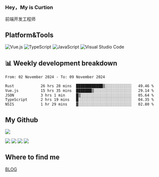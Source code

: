 ### Hey，My is Curtion
前端开发工程师
## Platform&Tools

![Vue.js](https://img.shields.io/badge/-Vue.js-4FC08D?style=flat-square&logo=Vue.js&logoColor=white)
![TypeScript](https://img.shields.io/badge/-TypeScript-007ACC?style=flat-square&logo=typescript&logoColor=white)
![JavaScript](https://img.shields.io/badge/-JavaScript-F7DF1E?style=flat-square&logo=javascript&logoColor=black)
![Visual Studio Code](https://img.shields.io/badge/-VSCode-007ACC?style=flat-square&logo=Visual-Studio-Code&logoColor=white)

## 📊 Weekly development breakdown

<!--START_SECTION:waka-->

```txt
From: 02 November 2024 - To: 09 November 2024

Rust            26 hrs 28 mins  ████████████▒░░░░░░░░░░░░   49.46 %
Vue.js          15 hrs 35 mins  ███████▒░░░░░░░░░░░░░░░░░   29.14 %
JSON            3 hrs 1 min     █▒░░░░░░░░░░░░░░░░░░░░░░░   05.64 %
TypeScript      2 hrs 19 mins   █░░░░░░░░░░░░░░░░░░░░░░░░   04.35 %
NSIS            1 hr 29 mins    ▓░░░░░░░░░░░░░░░░░░░░░░░░   02.80 %
```

<!--END_SECTION:waka-->

## My Github

![](http://github-profile-summary-cards.vercel.app/api/cards/profile-details?username=curtion&theme=nord_bright)

![](http://github-profile-summary-cards.vercel.app/api/cards/stats?username=curtion&theme=nord_bright)
![](http://github-profile-summary-cards.vercel.app/api/cards/productive-time?username=curtion&theme=nord_bright&utcOffset=8)
![](http://github-profile-summary-cards.vercel.app/api/cards/repos-per-language?username=curtion&theme=nord_bright)
![](http://github-profile-summary-cards.vercel.app/api/cards/most-commit-language?username=curtion&theme=nord_bright)

## Where to find me

[BLOG](https://blog.3gxk.net)

